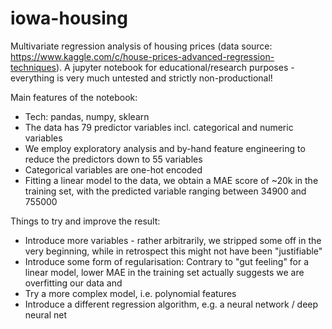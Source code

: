 # iowa-housing

Multivariate regression analysis of housing prices (data source: https://www.kaggle.com/c/house-prices-advanced-regression-techniques). A jupyter notebook for educational/research purposes - everything is very much untested and strictly non-productional!

Main features of the notebook:

* Tech: pandas, numpy, sklearn
* The data has 79 predictor variables incl. categorical and numeric variables
* We employ exploratory analysis and by-hand feature engineering to reduce the predictors down to 55 variables
* Categorical variables are one-hot encoded
* Fitting a linear model to the data, we obtain a MAE score of ~20k in the training set, with the predicted variable ranging between 34900 and 755000

Things to try and improve the result:

 * Introduce more variables - rather arbitrarily, we stripped some off in the very beginning, while in retrospect this might not have been "justifiable"
 * Introduce some form of regularisation: Contrary to "gut feeling" for a linear model, lower MAE in the training set actually suggests we are overfitting our data and
 * Try a more complex model, i.e. polynomial features
 * Introduce a different regression algorithm, e.g. a neural network / deep neural net
